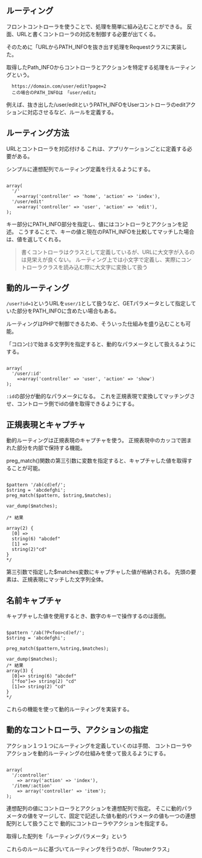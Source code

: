 ## ルーティング

フロントコントローラを使うことで、処理を簡単に組み込むことができる。
反面、URLと書くコントローラの対応を制御する必要が出てくる。

そのために「URLからPATH_INFOを抜き出す処理をRequestクラスに実装した。

取得したPath_INFOからコントローラとアクションを特定する処理をルーティングという。

```
  https://domain.com/user/edit?page=2
  この場合のPATH_INFOは　「user/edit」

```

例えば、抜き出した/user/editというPATH_INFOをUserコントローラのeditアクションに対応させるなど、ルールを定義する。

##  ルーティング方法

URLとコントローラを対応付ける
これは、アプリケーションごとに定義する必要がある。

シンプルに連想配列でルーティング定義を行えるようにする。

```

array(
  '/'
    =>array('controller' => 'home', 'action' => 'index'),
  '/user/edit'
    =>array('controller' => 'user', 'action' => 'edit'),
);

```

キー部分にPATH_INFO部分を指定し、値にはコントローラとアクションを記述。
こうすることで、キーの値と現在のPATH_INFOを比較してマッチした場合は、値を返してくれる。


> 書くコントローラはクラスとして定義しているが、URLに大文字が入るのは見栄えが良くない。
> ルーティング上では小文字で定義し、実際にコントローラクラスを読み込む際に大文字に変換して扱う



## 動的ルーティング
`/user?id=1`というURLを`user/1`として扱うなど、GETパラメータとして指定していた部分をPATH_INFOに含めたい場合もある。

ルーティングはPHPで制御できるため、そういった仕組みを盛り込むことも可能。

「コロン(:)で始まる文字列を指定すると、動的なパラメータとして扱えるようにする。

```

array(
  '/user/:id'
    =>array('controller' => 'user', 'action' => 'show')
);

```

`:id`の部分が動的なパラメータになる。
これを正規表現で変換してマッチングさせ、コントローラ側でidの値を取得できるようにする。


## 正規表現とキャプチャ

動的ルーティングは正規表現のキャプチャを使う。
正規表現中のカッコで囲まれた部分を内部で保持する機能。

preg_match()関数の第三引数に変数を指定すると、キャプチャした値を取得することが可能。


```

$pattern '/ab(cd)ef/';
$string = 'abcdefghi';
preg_match($pattern, $string,$matches);

var_dump($matches);

/* 結果

array(2) {
  [0] =>
  string(6) "abcdef"
  [1] =>
  string(2)"cd"
}
*/

```

第三引数で指定した$matches変数にキャプチャした値が格納される。
先頭の要素は、正規表現にマッチした文字列全体。


## 名前キャプチャ

キャプチャした値を使用するとき、数字のキーで操作するのは面倒。

```

$pattern '/ab(?P<foo>cd)ef/';
$string = 'abcdefghi';

preg_match($pattern,%string,$matches);

var_dump($matches);
/* 結果
array(3) {
  [0]=> string(6) "abcdef"
  ["foo"]=> string(2) "cd"
  [1]=> string(2) "cd"
}
*/

```

これらの機能を使って動的ルーティングを実装する。

## 動的なコントローラ、アクションの指定

アクション１つ１つにルーティングを定義していくのは手間、
コントローラやアクションを動的ルーティングの仕組みを使って扱えるようにする。

```

array(
  '/:controller'
    => array('action' => 'index'),
  '/item/:action'
    => array('controller' => 'item');
);

```

連想配列の値にコントローラとアクションを連想配列で指定。
そこに動的パラメータの値をマージして、固定で記述した値も動的パラメータの値も一つの連想配列として扱うことで
動的にコントローラやアクションを指定する。

取得した配列を「ルーティングパラメータ」という

これらのルールに基づいてルーティングを行うのが、「Routerクラス」
